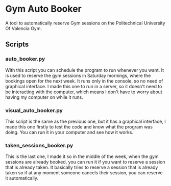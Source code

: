 # Gym Auto Booker
A tool to automatically reserve Gym sessions on the Politechnical University Of Valencia Gym.

## Scripts
### auto_booker.py
With this script you can schedule the program to run
whenever you want. It is used to reserve the gym sessions in
Saturday mornings, where the bookings open for the next week.
It runs only in the console, so no need of graphical interface.
I made this one to run in a server, so it doesn't need to be
interacting with the computer, which means I don't have to
worry about having my computer on while it runs.

### visual_auto_booker.py
This script is the same as the previous one, but it has a
graphical interface, I made this one firstly to test the code
and know what the program was doing.
You can run it in your computer and see how it works.

### taken_sessions_booker.py
This is the last one, I made it so in the middle of the week,
when the gym sessions are already booked, you can run it
if you want to reserve a session that is already taken.
It basically tries to reserve a session that is already taken
so if at any moment someone cancels their session, you can reserve
it automatically.